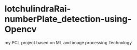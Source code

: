 # IotchulindraRai-numberPlate_detection-using-Opencv
my PCL project based on ML and image processing Technology

